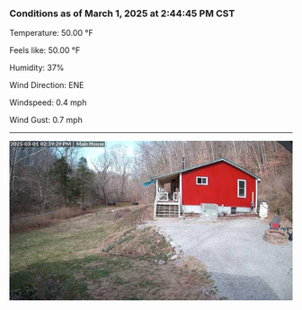 ### Conditions as of March 1, 2025 at 2:44:45 PM CST 

Temperature: 50.00 &deg;F

Feels like: 50.00 &deg;F

Humidity: 37%

Wind Direction: ENE

Windspeed: 0.4 mph

Wind Gust: 0.7 mph

---

<img src="./images/latest.jpeg"/>

